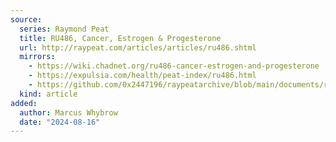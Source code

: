```yaml
---
source:
  series: Raymond Peat
  title: RU486, Cancer, Estrogen & Progesterone
  url: http://raypeat.com/articles/articles/ru486.shtml
  mirrors:
    - https://wiki.chadnet.org/ru486-cancer-estrogen-and-progesterone
    - https://expulsia.com/health/peat-index/ru486.html
    - https://github.com/0x2447196/raypeatarchive/blob/main/documents/raypeat.com/ru486.md
  kind: article 
added:
  author: Marcus Whybrow
  date: "2024-08-16"
---
```


